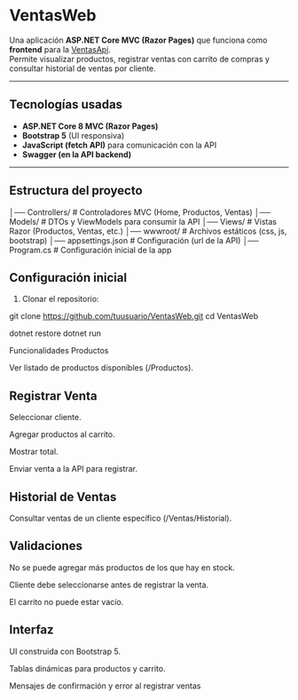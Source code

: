 #  VentasWeb

Una aplicación **ASP.NET Core MVC (Razor Pages)** que funciona como **frontend** para la [VentasApi](../VentasApi).  
Permite visualizar productos, registrar ventas con carrito de compras y consultar historial de ventas por cliente.

---

##  Tecnologías usadas
- **ASP.NET Core 8 MVC (Razor Pages)**
- **Bootstrap 5** (UI responsiva)
- **JavaScript (fetch API)** para comunicación con la API
- **Swagger (en la API backend)**

---

##  Estructura del proyecto

│── Controllers/ # Controladores MVC (Home, Productos, Ventas)
│── Models/ # DTOs y ViewModels para consumir la API
│── Views/ # Vistas Razor (Productos, Ventas, etc.)
│── wwwroot/ # Archivos estáticos (css, js, bootstrap)
│── appsettings.json # Configuración (url de la API)
│── Program.cs # Configuración inicial de la app

##  Configuración inicial

1. Clonar el repositorio:

git clone https://github.com/tuusuario/VentasWeb.git
cd VentasWeb

dotnet restore
dotnet run

 Funcionalidades
 Productos

Ver listado de productos disponibles (/Productos).

## Registrar Venta

Seleccionar cliente.

Agregar productos al carrito.

Mostrar total.

Enviar venta a la API para registrar.

## Historial de Ventas

Consultar ventas de un cliente específico (/Ventas/Historial).

## Validaciones

 No se puede agregar más productos de los que hay en stock.

Cliente debe seleccionarse antes de registrar la venta.

 El carrito no puede estar vacío.

## Interfaz

UI construida con Bootstrap 5.

Tablas dinámicas para productos y carrito.

Mensajes de confirmación y error al registrar ventas

